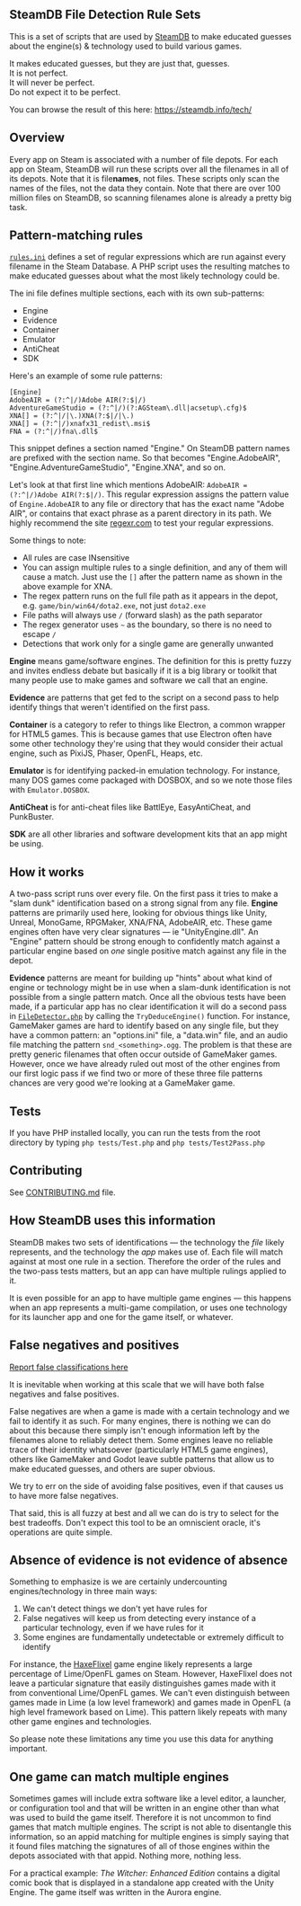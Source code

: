 ## SteamDB File Detection Rule Sets

This is a set of scripts that are used by [SteamDB](https://steamdb.info) to make educated guesses about the engine(s) & technology used to build various games.

It makes educated guesses, but they are just that, guesses.  
It is not perfect.  
It will never be perfect.  
Do not expect it to be perfect.

You can browse the result of this here: https://steamdb.info/tech/

## Overview

Every app on Steam is associated with a number of file depots. For each app on Steam, SteamDB will run these scripts over all the filenames in all of its depots.
Note that it is file**names**, not files. These scripts only scan the names of the files, not the data they contain. Note that there are over 100 million files on SteamDB, so scanning filenames alone is already a pretty big task.

## Pattern-matching rules

[`rules.ini`](rules.ini) defines a set of regular expressions which are run against every filename in the Steam Database. A PHP script uses the resulting matches to make educated guesses about what the most likely technology could be.

The ini file defines multiple sections, each with its own sub-patterns:

- Engine
- Evidence
- Container
- Emulator
- AntiCheat
- SDK

Here's an example of some rule patterns:

```
[Engine]
AdobeAIR = (?:^|/)Adobe AIR(?:$|/)
AdventureGameStudio = (?:^|/)(?:AGSteam\.dll|acsetup\.cfg)$
XNA[] = (?:^|/|\.)XNA(?:$|/|\.)
XNA[] = (?:^|/)xnafx31_redist\.msi$
FNA = (?:^|/)fna\.dll$
```

This snippet defines a section named "Engine." On SteamDB pattern names are prefixed with the section name. So that becomes "Engine.AdobeAIR", "Engine.AdventureGameStudio", "Engine.XNA", and so on.

Let's look at that first line which mentions AdobeAIR: `AdobeAIR = (?:^|/)Adobe AIR(?:$|/)`.
This regular expression assigns the pattern value of `Engine.AdobeAIR` to any file or directory that has the exact name "Adobe AIR", or contains that exact phrase as a parent directory in its path. We highly recommend the site [regexr.com](https://regexr.com) to test your regular expressions.

Some things to note:

- All rules are case INsensitive
- You can assign multiple rules to a single definition, and any of them will cause a match. Just use the `[]` after the pattern name as shown in the above example for XNA.
- The regex pattern runs on the full file path as it appears in the depot, e.g. `game/bin/win64/dota2.exe`, not just `dota2.exe`
- File paths will always use `/` (forward slash) as the path separator
- The regex generator uses `~` as the boundary, so there is no need to escape `/`
- Detections that work only for a single game are generally unwanted

**Engine** means game/software engines. The definition for this is pretty fuzzy and invites endless debate but basically if it is a big library or toolkit that many people use to make games and software we call that an engine.

**Evidence** are patterns that get fed to the script on a second pass to help identify things that weren't identified on the first pass.

**Container** is a category to refer to things like Electron, a common wrapper for HTML5 games. This is because games that use Electron often have some other technology they're using that they would consider their actual engine, such as PixiJS, Phaser, OpenFL, Heaps, etc.

**Emulator** is for identifying packed-in emulation technology. For instance, many DOS games come packaged with DOSBOX, and so we note those files with `Emulator.DOSBOX`.

**AntiCheat** is for anti-cheat files like BattlEye, EasyAntiCheat, and PunkBuster.

**SDK** are all other libraries and software development kits that an app might be using.

## How it works

A two-pass script runs over every file. On the first pass it tries to make a "slam dunk" identification based on a strong signal from any file. **Engine** patterns are primarily used here, looking for obvious things like Unity, Unreal, MonoGame, RPGMaker, XNA/FNA, AdobeAIR, etc. These game engines often have very clear signatures — ie "UnityEngine.dll". An "Engine" pattern should be strong enough to confidently match against a particular engine based on _one_ single positive match against any file in the depot.

**Evidence** patterns are meant for building up "hints" about what kind of engine or technology might be in use when a slam-dunk identification is not possible from a single pattern match. Once all the obvious tests have been made, if a particular app has no clear identification it will do a second pass in [`FileDetector.php`](tests/FileDetector.php) by calling the `TryDeduceEngine()` function. For instance, GameMaker games are hard to identify based on any single file, but they have a common pattern: an "options.ini" file, a "data.win" file, and an audio file matching the pattern `snd_<something>.ogg`. The problem is that these are pretty generic filenames that often occur outside of GameMaker games. However, once we have already ruled out most of the other engines from our first logic pass if we find two or more of these three file patterns chances are very good we're looking at a GameMaker game.

## Tests

If you have PHP installed locally, you can run the tests from the root directory by typing `php tests/Test.php` and `php tests/Test2Pass.php`

## Contributing

See [CONTRIBUTING.md](CONTRIBUTING.md) file.

## How SteamDB uses this information

SteamDB makes two sets of identifications — the technology the *file* likely represents, and the technology the *app* makes use of. Each file will match against at most one rule in a section. Therefore the order of the rules and the two-pass tests matters, but an app can have multiple rulings applied to it.

It is even possible for an app to have multiple game engines — this happens when an app represents a multi-game compilation, or uses one technology for its launcher app and one for the game itself, or whatever.

## False negatives and positives

[Report false classifications here](https://github.com/SteamDatabase/FileDetectionRuleSets/issues/new/choose)

It is inevitable when working at this scale that we will have both false negatives and false positives.

False negatives are when a game is made with a certain technology and we fail to identify it as such. For many engines, there is nothing we can do about this because there simply isn't enough information left by the filenames alone to reliably detect them. Some engines leave no reliable trace of their identity whatsoever (particularly HTML5 game engines), others like GameMaker and Godot leave subtle patterns that allow us to make educated guesses, and others are super obvious.

We try to err on the side of avoiding false positives, even if that causes us to have more false negatives.

That said, this is all fuzzy at best and all we can do is try to select for the best tradeoffs. Don't expect this tool to be an omniscient oracle, it's operations are quite simple.

## Absence of evidence is not evidence of absence

Something to emphasize is we are certainly undercounting engines/technology in three main ways:

1. We can't detect things we don't yet have rules for
2. False negatives will keep us from detecting every instance of a particular technology, even if we have rules for it
3. Some engines are fundamentally undetectable or extremely difficult to identify

For instance, the [HaxeFlixel](haxeflixel.com/) game engine likely represents a large percentage of Lime/OpenFL games on Steam. However, HaxeFlixel does not leave a particular signature that easily distinguishes games made with it from conventional Lime/OpenFL games. We can't even distinguish between games made in Lime (a low level framework) and games made in OpenFL (a high level framework based on Lime). This pattern likely repeats with many other game engines and technologies.

So please note these limitations any time you use this data for anything important.

## One game can match multiple engines

Sometimes games will include extra software like a level editor, a launcher, or configuration tool and that will be written in an engine other than what was used to build the game itself. Therefore it is not uncommon to find games that match multiple engines. The script is not able to disentangle this information, so an appid matching for multiple engines is simply saying that it found files matching the signatures of all of those engines within the depots associated with that appid. Nothing more, nothing less.

For a practical example: *The Witcher: Enhanced Edition* contains a digital comic book that is displayed in a standalone app created with the Unity Engine. The game itself was written in the Aurora engine.
